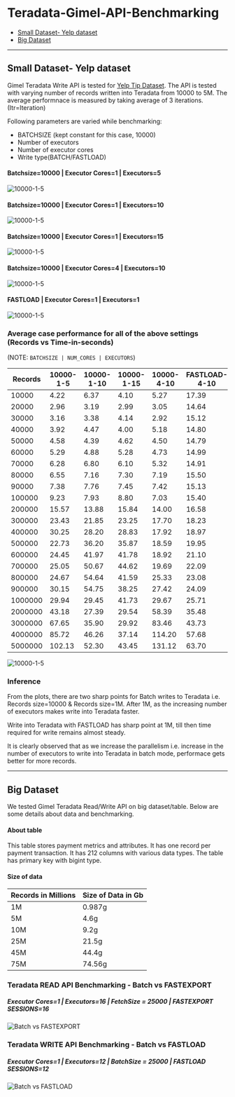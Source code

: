 # Teradata-Gimel-API-Benchmarking
  * [Small Dataset- Yelp dataset](#small-dataset--yelp-dataset)
  * [Big Dataset](#big-dataset)


------------------------------------------------------------------------------------------------------------------

## Small Dataset- Yelp dataset

Gimel Teradata Write API is tested for [Yelp Tip Dataset](https://www.yelp.com/dataset).
The API is tested with varying number of records written into Teradata from 10000 to 5M. The average performnace is measured by taking average of 3 iterations.(Itr=Iteration)

Following parameters are varied while benchmarking:
* BATCHSIZE (kept constant for this case, 10000)
* Number of executors
* Number of executor cores
* Write type(BATCH/FASTLOAD)

#### Batchsize=10000 | Executor Cores=1 | Executors=5 
![10000-1-5](plots/10000-1-5.png "Batchsize=10000 | Executor Cores=1 | Executors=5")

#### Batchsize=10000 | Executor Cores=1 | Executors=10
![10000-1-5](plots/10000-1-10.png "Batchsize=10000 | Executor Cores=1 | Executors=5")

#### Batchsize=10000 | Executor Cores=1 | Executors=15
![10000-1-5](/plots/10000-1-15.png "Batchsize=10000 | Executor Cores=1 | Executors=5")

#### Batchsize=10000 | Executor Cores=4 | Executors=10
![10000-1-5](plots/10000-4-10.png "Batchsize=10000 | Executor Cores=1 | Executors=5")

#### FASTLOAD | Executor Cores=1 | Executors=1
![10000-1-5](plots/FASTLOAD-1.png "Batchsize=10000 | Executor Cores=1 | Executors=5")


### Average case performance for all of the above settings (Records vs Time-in-seconds)
(NOTE: `BATCHSIZE | NUM_CORES | EXECUTORS`)

|Records|10000-1-5|10000-1-10|10000-1-15|10000-4-10|FASTLOAD-4-10|
|----|-----|-----|-----|----|----|
|10000|4.22|6.37|4.10|5.27|17.39|
|20000|2.96|3.19|2.99|3.05|14.64|
|30000|3.16|3.38|4.14|2.92|15.12|
|40000|3.92|4.47|4.00|5.18|14.80|
|50000|4.58|4.39|4.62|4.50|14.79|
|60000|5.29|4.88|5.28|4.73|14.99|
|70000|6.28|6.80|6.10|5.32|14.91|
|80000|6.55|7.16|7.30|7.19|15.50|
|90000|7.38|7.76|7.45|7.42|15.13|
|100000|9.23|7.93|8.80|7.03|15.40|
|200000|15.57|13.88|15.84|14.00|16.58|
|300000|23.43|21.85|23.25|17.70|18.23|
|400000|30.25|28.20|28.83|17.92|18.97|
|500000|22.73|36.20|35.87|18.59|19.95|
|600000|24.45|41.97|41.78|18.92|21.10|
|700000|25.05|50.67|44.62|19.69|22.09|
|800000|24.67|54.64|41.59|25.33|23.08|
|900000|30.15|54.75|38.25|27.42|24.09|
|1000000|29.94|29.45|41.73|29.67|25.71|
|2000000|43.18|27.39|29.54|58.39|35.48|
|3000000|67.65|35.90|29.92|83.46|43.73|
|4000000|85.72|46.26|37.14|114.20|57.68|
|5000000|102.13|52.30|43.45|131.12|63.70|


![10000-1-5](plots/Average.png "Average")

### Inference
From the plots, there are two sharp points for Batch writes to Teradata i.e. Records size=10000 & Records size=1M.
After 1M, as the increasing number of executors makes write into Teradata faster.

Write into Teradata with FASTLOAD has sharp point at 1M, till then time required for write remains almost steady.

It is clearly observed that as we increase the parallelism i.e. increase in the number of executors to write into Teradata in batch mode, performace gets better for more records. 

---------------------------------------------------------------------------------------------------------------------

## Big Dataset
We tested Gimel Teradata Read/Write API on big dataset/table. Below are some details about data and benchmarking.

#### About table
This table stores payment metrics and attributes. It has one record per payment transaction. 
It has 212 columns with various data types.
The table has primary key with bigint type.  

#### Size of data

|Records in Millions|Size of Data in Gb|
|----|----|
|1M	|0.987g|
|5M|	4.6g|
|10M|	9.2g|
|25M|	21.5g|
|45M|	44.4g|
|75M|	74.56g|


### Teradata READ API Benchmarking - Batch vs FASTEXPORT
##### Executor Cores=1 | Executors=16 | FetchSize = 25000 | FASTEXPORT SESSIONS=16
![Batch vs FASTEXPORT](plots/Teradata%20READ%20Comparison_Big_table.png "Executor Cores=1 | Executors=16 | FetchSize = 25000 | FASTEXPORT SESSIONS=16")


### Teradata WRITE API Benchmarking - Batch vs FASTLOAD
##### Executor Cores=1 | Executors=12 | BatchSize = 25000 | FASTLOAD SESSIONS=12
![Batch vs FASTLOAD](plots/Teradata%20WRITE%20Comparison_Big_table.png "Executor Cores=1 | Executors=12 | FetchSize = 25000 | FASTLOAD SESSIONS=12")




